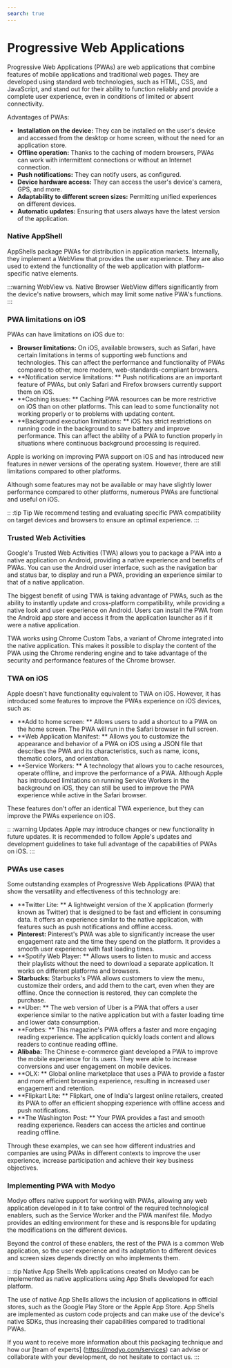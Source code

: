 ```yaml
---
search: true
---
```


# Progressive Web Applications

Progressive Web Applications (PWAs) are web applications that combine features of mobile applications and traditional web pages. They are developed using standard web technologies, such as HTML, CSS, and JavaScript, and stand out for their ability to function reliably and provide a complete user experience, even in conditions of limited or absent connectivity.

Advantages of PWAs:

- **Installation on the device:** They can be installed on the user's device and accessed from the desktop or home screen, without the need for an application store.
- **Offline operation:** Thanks to the caching of modern browsers, PWAs can work with intermittent connections or without an Internet connection.
- **Push notifications:** They can notify users, as configured.
- **Device hardware access:** They can access the user's device's camera, GPS, and more.
- **Adaptability to different screen sizes:** Permitting unified experiences on different devices.
- **Automatic updates:** Ensuring that users always have the latest version of the application.


### Native AppShell

AppShells package PWAs for distribution in application markets. Internally, they implement a WebView that provides the user experience. They are also used to extend the functionality of the web application with platform-specific native elements.

:::warning WebView vs. Native Browser
WebView differs significantly from the device's native browsers, which may limit some native PWA's functions.
:::

### PWA limitations on iOS

PWAs can have limitations on iOS due to:

- **Browser limitations:** On iOS, available browsers, such as Safari, have certain limitations in terms of supporting web functions and technologies. This can affect the performance and functionality of PWAs compared to other, more modern, web-standards-compliant browsers.
- **Notification service limitations: ** Push notifications are an important feature of PWAs, but only Safari and Firefox browsers currently support them on iOS.
- **Caching issues: ** Caching PWA resources can be more restrictive on iOS than on other platforms. This can lead to some functionality not working properly or to problems with updating content.
- **Background execution limitations: ** iOS has strict restrictions on running code in the background to save battery and improve performance. This can affect the ability of a PWA to function properly in situations where continuous background processing is required.

Apple is working on improving PWA support on iOS and has introduced new features in newer versions of the operating system. However, there are still limitations compared to other platforms.

Although some features may not be available or may have slightly lower performance compared to other platforms, numerous PWAs are functional and useful on iOS.

:: :tip Tip
We recommend testing and evaluating specific PWA compatibility on target devices and browsers to ensure an optimal experience.
:::


### Trusted Web Activities

Google's Trusted Web Activities (TWA) allows you to package a PWA into a native application on Android, providing a native experience and benefits of PWAs. You can use the Android user interface, such as the navigation bar and status bar, to display and run a PWA, providing an experience similar to that of a native application.

The biggest benefit of using TWA is taking advantage of PWAs, such as the ability to instantly update and cross-platform compatibility, while providing a native look and user experience on Android. Users can install the PWA from the Android app store and access it from the application launcher as if it were a native application.

TWA works using Chrome Custom Tabs, a variant of Chrome integrated into the native application. This makes it possible to display the content of the PWA using the Chrome rendering engine and to take advantage of the security and performance features of the Chrome browser.


### TWA on iOS

Apple doesn't have functionality equivalent to TWA on iOS. However, it has introduced some features to improve the PWAs experience on iOS devices, such as:

- **Add to home screen: ** Allows users to add a shortcut to a PWA on the home screen. The PWA will run in the Safari browser in full screen.
- **Web Application Manifest: ** Allows you to customize the appearance and behavior of a PWA on iOS using a JSON file that describes the PWA and its characteristics, such as name, icons, thematic colors, and orientation.
- **Service Workers: ** A technology that allows you to cache resources, operate offline, and improve the performance of a PWA. Although Apple has introduced limitations on running Service Workers in the background on iOS, they can still be used to improve the PWA experience while active in the Safari browser.

These features don't offer an identical TWA experience, but they can improve the PWAs experience on iOS.

:: :warning Updates
Apple may introduce changes or new functionality in future updates. It is recommended to follow Apple's updates and development guidelines to take full advantage of the capabilities of PWAs on iOS.
:::


### PWAs use cases

Some outstanding examples of Progressive Web Applications (PWA) that show the versatility and effectiveness of this technology are:

- **Twitter Lite: ** A lightweight version of the X application (formerly known as Twitter) that is designed to be fast and efficient in consuming data. It offers an experience similar to the native application, with features such as push notifications and offline access.
- **Pinterest:** Pinterest's PWA was able to significantly increase the user engagement rate and the time they spend on the platform. It provides a smooth user experience with fast loading times.
- **Spotify Web Player: ** Allows users to listen to music and access their playlists without the need to download a separate application. It works on different platforms and browsers.
- **Starbucks:** Starbucks's PWA allows customers to view the menu, customize their orders, and add them to the cart, even when they are offline. Once the connection is restored, they can complete the purchase.
- **Uber: ** The web version of Uber is a PWA that offers a user experience similar to the native application but with a faster loading time and lower data consumption.
- **Forbes: ** This magazine's PWA offers a faster and more engaging reading experience. The application quickly loads content and allows readers to continue reading offline.
- **Alibaba:** The Chinese e-commerce giant developed a PWA to improve the mobile experience for its users. They were able to increase conversions and user engagement on mobile devices.
- **OLX: ** Global online marketplace that uses a PWA to provide a faster and more efficient browsing experience, resulting in increased user engagement and retention.
- **Flipkart Lite: ** Flipkart, one of India's largest online retailers, created its PWA to offer an efficient shopping experience with offline access and push notifications.
- **The Washington Post: ** Your PWA provides a fast and smooth reading experience. Readers can access the articles and continue reading offline.

Through these examples, we can see how different industries and companies are using PWAs in different contexts to improve the user experience, increase participation and achieve their key business objectives.


### Implementing PWA with Modyo

Modyo offers native support for working with PWAs, allowing any web application developed in it to take control of the required technological enablers, such as the Service Worker and the PWA manifest file. Modyo provides an editing environment for these and is responsible for updating the modifications on the different devices.

Beyond the control of these enablers, the rest of the PWA is a common Web application, so the user experience and its adaptation to different devices and screen sizes depends directly on who implements them.

:: :tip Native App Shells
Web applications created on Modyo can be implemented as native applications using App Shells developed for each platform.

The use of native App Shells allows the inclusion of applications in official stores, such as the Google Play Store or the Apple App Store. App Shells are implemented as custom code projects and can make use of the device's native SDKs, thus increasing their capabilities compared to traditional PWAs.

If you want to receive more information about this packaging technique and how our [team of experts] (https://modyo.com/services) can advise or collaborate with your development, do not hesitate to contact us.
:::
